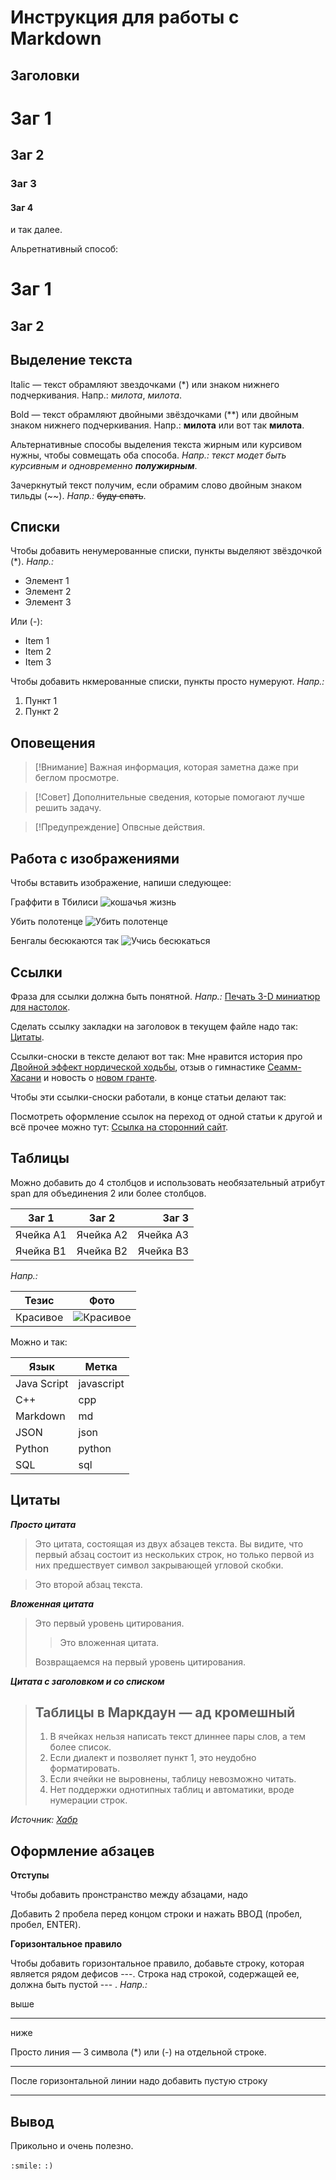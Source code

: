 # Инструкция для работы с Markdown

## Заголовки

# Заг 1
## Заг 2
### 3аг 3
#### Заг 4

и так далее.

Альретнативный способ:

Заг 1
======

Заг 2
-------



## Выделение текста

Italic — текст обрамляют звездочками (*) или знаком нижнего подчеркивания. Напр.: *милота*, _милота_.

Bold — текст обрамляют двойными звёздочками (**) или двойным знаком нижнего подчеркивания. Напр.: **милота** или вот так __милота__.

Альтернативные способы выделения текста жирным или курсивом нужны, чтобы совмещать оба способа. _Напр.:_ _текст модет быть курсивным и одновременно **полужирным**_.

Зачеркнутый текст получим, если обрамим слово двойным знаком тильды (~~). *Напр.:* ~~буду спать~~.

## Списки

Чтобы добавить ненумерованные списки, пункты выделяют звёздочкой (*). *Напр.:*
* Элемент 1
* Элемент 2
* Элемент 3

Или (-):

- Item 1
- Item 2
- Item 3

Чтобы добавить нкмерованные списки, пункты просто нумеруют. *Напр.:*

1. Пункт 1
2. Пункт 2

## Оповещения

> [!Внимание]
> Важная информация, которая заметна даже при беглом просмотре.

> [!Совет]
> Дополнительные сведения, которые помогают лучше решить задачу.

> [!Предупреждение]
> Опвсные действия.

## Работа с изображениями

Чтобы вставить изображение, напиши следующее:

Граффити в Тбилиси
![кошачья жизнь](cats_life.jpg)


Убить полотенце ![Убить полотенце](image_1.JPG)


Бенгалы бесюкаются так ![Учись бесюкаться](image_2.JPG)


## Ссылки

Фраза для ссылки должна быть понятной. *Напр.:* [Печать 3-D миниатюр для настолок](https://vk.com/tesseract_prints).

Сделать ссылку закладки на заголовок в текущем файле надо так:
[Цитаты](#цитаты).

Ссылки-сноски в тексте делают вот так:
Мне нравится история про [Двойной эффект нордической ходьбы][1], отзыв о гимнастике [Сеамм-Хасани][2] и новость о [новом гранте][3].

Чтобы эти ссылки-сноски работали, в конце статьи делают так:
<!--Reference links in article-->
[1]: https://podarizdorovie.ru/2020/12/14/двойной-эффект-нордической-ходьбы/
[2]: https://podarizdorovie.ru/2020/05/29/гимнастика-сеамм-хасани-научила/
[3]: https://podarizdorovie.ru/2022/06/15/как-помочь-пенсионерам-бесплатно-сох/

Посмотреть оформление ссылок на переход от одной статьи к другой и всё прочее можно тут: [Ссылка на сторонний сайт](https://docs.microsoft.com/ru-ru/contribute/how-to-write-links).

## Таблицы

Можно добавить до 4 столбцов и использовать необязательный атрибут span для объединения 2 или более столбцов.

| Заг 1 | Заг 2 | Заг 3 |  
|-----------|:-----------:|-----------:|  
| Ячейка A1 | Ячейка A2 | Ячейка A3 |  
| Ячейка B1 | Ячейка B2 | Ячейка B3 |


_Напр.:_

| Тезис | Фото | 
|-----------|:-----------:|  
| Красивое | ![Красивое](Pompadur.jpg) |


Можно и так:

|Язык | Метка|
|-----|------|
| Java Script | javascript |
| C++ |cpp|
|Markdown|md|
|JSON|json|
|Python|python|
|SQL|sql|


## Цитаты
_**Просто цитата**_

> Это цитата, состоящая из двух абзацев текста. Вы видите, что первый
абзац состоит из нескольких строк, но только первой из них предшествует
символ закрывающей угловой скобки.

> Это второй абзац текста.

_**Вложенная цитата**_

> Это первый уровень цитирования.
>
> > Это вложенная цитата.
>
> Возвращаемся на первый уровень цитирования.

_**Цитата с заголовком и со списком**_
> ## Таблицы в Маркдаун — ад кромешный
>
> 1. В ячейках нельзя написать текст длиннее пары слов, а тем более список.
> 2. Если диалект и позволяет пункт 1, это неудобно форматировать.
> 3. Если ячейки не выровнены, таблицу невозможно читать.
> 4. Нет поддержки однотипных таблиц и автоматики, вроде нумерации строк.

*Источник: [Хабр](https://habr.com/ru/post/474826/?ysclid=l610i855g898396003)*

## Оформление абзацев

__Отступы__

Чтобы добавить пронстранство между абзацами, надо  

Добавить 2 пробела перед концом строки и нажать ВВОД (пробел, пробел, ENTER).

__Горизонтальное правило__

Чтобы добавить горизонтальное правило, добавьте строку, которая является рядом дефисов ---. Строка над строкой, содержащей ее, должна быть пустой --- . _Напр.:_

выше

------
ниже

Просто линия — 3 символа (*) или (-) на отдельной строке.

***

После горизонтальной линии надо добавить пустую строку

---


## Вывод
Прикольно и очень полезно.

`:smile:` `:)`


